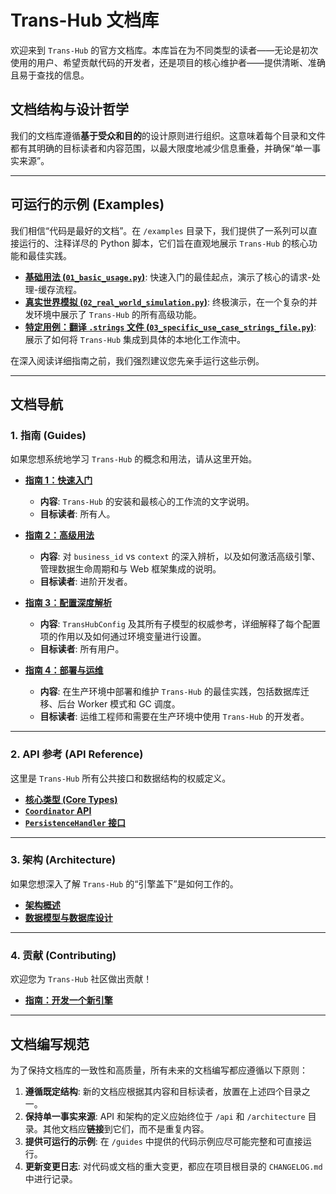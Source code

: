 # **Trans-Hub 文档库**

欢迎来到 `Trans-Hub` 的官方文档库。本库旨在为不同类型的读者——无论是初次使用的用户、希望贡献代码的开发者，还是项目的核心维护者——提供清晰、准确且易于查找的信息。

## **文档结构与设计哲学**

我们的文档库遵循**基于受众和目的**的设计原则进行组织。这意味着每个目录和文件都有其明确的目标读者和内容范围，以最大限度地减少信息重叠，并确保“单一事实来源”。

---

## **可运行的示例 (Examples)**

我们相信“代码是最好的文档”。在 `/examples` 目录下，我们提供了一系列可以直接运行的、注释详尽的 Python 脚本，它们旨在直观地展示 `Trans-Hub` 的核心功能和最佳实践。

- **[基础用法 (`01_basic_usage.py`)](../examples/01_basic_usage.py)**: 快速入门的最佳起点，演示了核心的请求-处理-缓存流程。
- **[真实世界模拟 (`02_real_world_simulation.py`)](../examples/02_real_world_simulation.py)**: 终极演示，在一个复杂的并发环境中展示了 `Trans-Hub` 的所有高级功能。
- **[特定用例：翻译 `.strings` 文件 (`03_specific_use_case_strings_file.py`)](../examples/03_specific_use_case_strings_file.py)**: 展示了如何将 `Trans-Hub` 集成到具体的本地化工作流中。

在深入阅读详细指南之前，我们强烈建议您先亲手运行这些示例。

---

## **文档导航**

### **1. 指南 (Guides)**

如果您想系统地学习 `Trans-Hub` 的概念和用法，请从这里开始。

- **[指南 1：快速入门](./guides/01_quickstart.md)**
  - **内容**: `Trans-Hub` 的安装和最核心的工作流的文字说明。
  - **目标读者**: 所有人。

- **[指南 2：高级用法](./guides/02_advanced_usage.md)**
  - **内容**: 对 `business_id` vs `context` 的深入辨析，以及如何激活高级引擎、管理数据生命周期和与 Web 框架集成的说明。
  - **目标读者**: 进阶开发者。

- **[指南 3：配置深度解析](./guides/03_configuration.md)**
  - **内容**: `TransHubConfig` 及其所有子模型的权威参考，详细解释了每个配置项的作用以及如何通过环境变量进行设置。
  - **目标读者**: 所有用户。

- **[指南 4：部署与运维](./guides/04_deployment.md)**
  - **内容**: 在生产环境中部署和维护 `Trans-Hub` 的最佳实践，包括数据库迁移、后台 Worker 模式和 GC 调度。
  - **目标读者**: 运维工程师和需要在生产环境中使用 `Trans-Hub` 的开发者。

---

### **2. API 参考 (API Reference)**

这里是 `Trans-Hub` 所有公共接口和数据结构的权威定义。

- **[核心类型 (Core Types)](./api/core_types.md)**
- **[`Coordinator` API](./api/coordinator.md)**
- **[`PersistenceHandler` 接口](./api/persistence_handler.md)**

---

### **3. 架构 (Architecture)**

如果您想深入了解 `Trans-Hub` 的“引擎盖下”是如何工作的。

- **[架构概述](./architecture/01_overview.md)**
- **[数据模型与数据库设计](./architecture/02_data_model.md)**

---

### **4. 贡献 (Contributing)**

欢迎您为 `Trans-Hub` 社区做出贡献！

- **[指南：开发一个新引擎](./contributing/developing_engines.md)**

---

## **文档编写规范**

为了保持文档库的一致性和高质量，所有未来的文档编写都应遵循以下原则：

1.  **遵循既定结构**: 新的文档应根据其内容和目标读者，放置在上述四个目录之一。
2.  **保持单一事实来源**: API 和架构的定义应始终位于 `/api` 和 `/architecture` 目录。其他文档应**链接**到它们，而不是重复内容。
3.  **提供可运行的示例**: 在 `/guides` 中提供的代码示例应尽可能完整和可直接运行。
4.  **更新变更日志**: 对代码或文档的重大变更，都应在项目根目录的 `CHANGELOG.md` 中进行记录。
